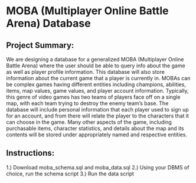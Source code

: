# MOBA (Multiplayer Online Battle Arena) Database

## Project Summary:

We are designing a database for a generalized MOBA (Multiplayer Online Battle Arena) where the user should be able to query info about the game as well as player profile information. This database will also store information about the current game that a player is currently in. MOBAs can be complex games having different entities including champions, abilities, items, map values, game values, and player account information. Typically, this genre of video games has two teams of players face off on a single map, with each team trying to destroy the enemy team’s base.  The database will include personal information that each player used to sign up for an account, and from there will relate the player to the characters that it can choose in the game. Many other aspects of the game, including purchasable items, character statistics, and details about the map and its contents will be stored under appropriately named and respective entities. 

## Instructions:

1.) Download moba_schema.sql and moba_data.sql
2.) Using your DBMS of choice, run the schema script
3.) Run the data script
